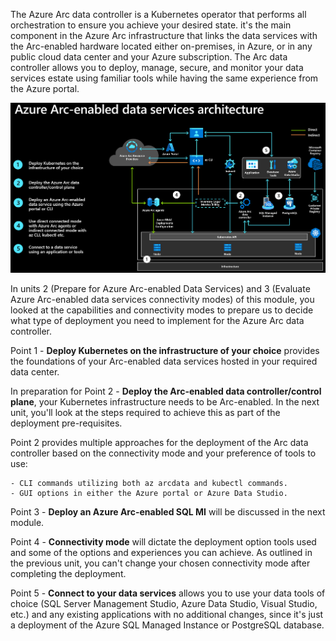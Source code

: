 The Azure Arc data controller is a Kubernetes operator that performs all orchestration to ensure you achieve your desired state. it's the main component in the Azure Arc infrastructure that links the data services with the Arc-enabled hardware located either on-premises, in Azure, or in any public cloud data center and your Azure subscription. The Arc data controller allows you to deploy, manage, secure, and monitor your data services estate using familiar tools while having the same experience from the Azure portal.

![Diagram of Azure Arc-enabled services architecture.](../media/arc-enabled-data-services-infrastructure-1.png)

In units 2 (Prepare for Azure Arc-enabled Data Services) and 3 (Evaluate Azure Arc-enabled data services connectivity modes) of this module, you looked at the capabilities and connectivity modes to prepare us to decide what type of deployment you need to implement for the Azure Arc data controller.

Point 1 - **Deploy Kubernetes on the infrastructure of your choice** provides the foundations of your Arc-enabled data services hosted in your required data center.

In preparation for Point 2 - **Deploy the Arc-enabled data controller/control plane**, your Kubernetes infrastructure needs to be Arc-enabled. In the next unit, you'll look at the steps required to achieve this as part of the deployment pre-requisites.

Point 2 provides multiple approaches for the deployment of the Arc data controller based on the connectivity mode and your preference of tools to use:

    - CLI commands utilizing both az arcdata and kubectl commands.
    - GUI options in either the Azure portal or Azure Data Studio.

Point 3 - **Deploy an Azure Arc-enabled SQL MI** will be discussed in the next module.

Point 4 - **Connectivity mode** will dictate the deployment option tools used and some of the options and experiences you can achieve. As outlined in the previous unit, you can't change your chosen connectivity mode after completing the deployment.

Point 5 - **Connect to your data services** allows you to use your data tools of choice (SQL Server Management Studio, Azure Data Studio, Visual Studio, etc.) and any existing applications with no additional changes, since it's just a deployment of the Azure SQL Managed Instance or PostgreSQL database.
